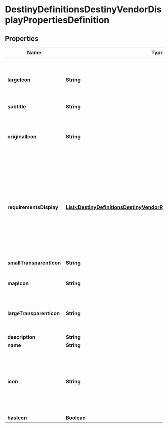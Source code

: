 
# DestinyDefinitionsDestinyVendorDisplayPropertiesDefinition

## Properties
Name | Type | Description | Notes
------------ | ------------- | ------------- | -------------
**largeIcon** | **String** | I regret calling this a \&quot;large icon\&quot;. It&#39;s more like a medium-sized image with a picture of the vendor&#39;s mug on it, trying their best to look cool. Not what one would call an icon. |  [optional]
**subtitle** | **String** |  |  [optional]
**originalIcon** | **String** | If we replaced the icon with something more glitzy, this is the original icon that the vendor had according to the game&#39;s content. It may be more lame and/or have less razzle-dazzle. But who am I to tell you which icon to use. |  [optional]
**requirementsDisplay** | [**List&lt;DestinyDefinitionsDestinyVendorRequirementDisplayEntryDefinition&gt;**](DestinyDefinitionsDestinyVendorRequirementDisplayEntryDefinition.md) | Vendors, in addition to expected display property data, may also show some \&quot;common requirements\&quot; as statically defined definition data. This might be when a vendor accepts a single type of currency, or when the currency is unique to the vendor and the designers wanted to show that currency when you interact with the vendor. |  [optional]
**smallTransparentIcon** | **String** | This is the icon used in parts of the game UI such as the vendor&#39;s waypoint. |  [optional]
**mapIcon** | **String** | This is the icon used in the map overview, when the vendor is located on the map. |  [optional]
**largeTransparentIcon** | **String** | This is apparently the \&quot;Watermark\&quot;. I am not certain offhand where this is actually used in the Game UI, but some people may find it useful. |  [optional]
**description** | **String** |  |  [optional]
**name** | **String** |  |  [optional]
**icon** | **String** | Note that \&quot;icon\&quot; is sometimes misleading, and should be interpreted in the context of the entity. For instance, in Destiny 1 the DestinyRecordBookDefinition&#39;s icon was a big picture of a book.  But usually, it will be a small square image that you can use as... well, an icon. |  [optional]
**hasIcon** | **Boolean** |  |  [optional]



